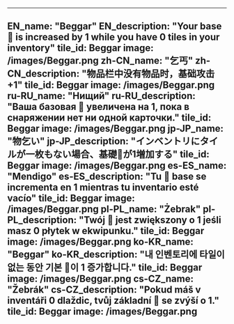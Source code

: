 ---

EN_name: "Beggar"
EN_description: "Your base 🔸 is increased by 1 while you have 0 tiles in your inventory"
tile_id: Beggar
image: /images/Beggar.png
zh-CN_name: "乞丐"
zh-CN_description: "物品栏中没有物品时，基础攻击+1"
tile_id: Beggar
image: /images/Beggar.png
ru-RU_name: "Нищий"
ru-RU_description: "Ваша базовая 🔸 увеличена на 1, пока в снаряжении нет ни одной карточки."
tile_id: Beggar
image: /images/Beggar.png
jp-JP_name: "物乞い"
jp-JP_description: "インベントリにタイルが一枚もない場合、基礎🔸が1増加する"
tile_id: Beggar
image: /images/Beggar.png
es-ES_name: "Mendigo"
es-ES_description: "Tu 🔸 base se incrementa en 1 mientras tu inventario esté vacío"
tile_id: Beggar
image: /images/Beggar.png
pl-PL_name: "Żebrak"
pl-PL_description: "Twój 🔸 jest zwiększony o 1 jeśli masz 0 płytek w ekwipunku."
tile_id: Beggar
image: /images/Beggar.png
ko-KR_name: "Beggar"
ko-KR_description: "내 인벤토리에 타일이 없는 동안 기본 🔸이 1 증가합니다."
tile_id: Beggar
image: /images/Beggar.png
cs-CZ_name: "Žebrák"
cs-CZ_description: "Pokud máš v inventáři 0 dlaždic, tvůj základní 🔸 se zvýší o 1."
tile_id: Beggar
image: /images/Beggar.png
---